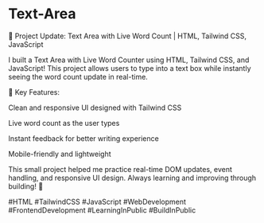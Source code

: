 # Text-Area

📝 Project Update: Text Area with Live Word Count | HTML, Tailwind CSS, JavaScript

I built a Text Area with Live Word Counter using HTML, Tailwind CSS, and JavaScript!
This project allows users to type into a text box while instantly seeing the word count update in real-time.

🔹 Key Features:

Clean and responsive UI designed with Tailwind CSS

Live word count as the user types

Instant feedback for better writing experience

Mobile-friendly and lightweight

This small project helped me practice real-time DOM updates, event handling, and responsive UI design.
Always learning and improving through building! 🚀

#HTML #TailwindCSS #JavaScript #WebDevelopment #FrontendDevelopment #LearningInPublic #BuildInPublic
